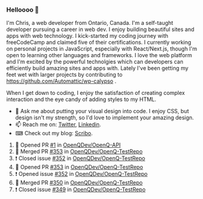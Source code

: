 ### Helloooo 👋

I'm Chris, a web developer from Ontario, Canada. I'm a self-taught developer pursuing a career in web dev. I enjoy building beautiful sites and apps with web technology.
I kick-started my coding journey with freeCodeCamp and claimed five of their certifications.  I currently working on personal projects in JavaScript, especially with React/Next.js, though I'm open to learning other languages and frameworks. I love the web platform and I'm excited by the powerful technolgies which can developers can efficiently build amazing sites and apps with. Lately I've been getting my feet wet with larger projects by contributing to https://github.com/Automattic/wp-calypso .

When I get down to coding, I enjoy the satisfaction of creating complex interaction and the eye candy of adding styles to my HTML. 

- 💬 Ask me about putting your visual design into code. I enjoy CSS, but design isn't my strength, so I'd love to implement your amazing design.
- 📫 Reach me on: [Twitter](https://twitter.com/Christo28120856), [Linkedin](https://www.linkedin.com/in/christopher-stevers-07b9a5204/).
- ⌨ Check out my blog: [Scribo](https://christopherstevers.cf).
<!--
**Christopher-Stevers/Christopher-Stevers** is a ✨ _special_ ✨ repository because its `README.md` (this file) appears on your GitHub profile.

Here are some ideas to get you started:

- 🔭 I’m currently working on ...
- 🌱 I’m currently learning ...
- 👯 I’m looking to collaborate on ...
- 🤔 I’m looking for help with ...
- 😄 Pronouns: ...
- ⚡ Fun fact: ...
-->

<!--START_SECTION:activity-->
1. 💪 Opened PR [#1](https://github.com/OpenQDev/OpenQ-API/pull/1) in [OpenQDev/OpenQ-API](https://github.com/OpenQDev/OpenQ-API)
2. 🎉 Merged PR [#353](https://github.com/OpenQDev/OpenQ-TestRepo/pull/353) in [OpenQDev/OpenQ-TestRepo](https://github.com/OpenQDev/OpenQ-TestRepo)
3. ❗️ Closed issue [#352](https://github.com/OpenQDev/OpenQ-TestRepo/issues/352) in [OpenQDev/OpenQ-TestRepo](https://github.com/OpenQDev/OpenQ-TestRepo)
4. 💪 Opened PR [#353](https://github.com/OpenQDev/OpenQ-TestRepo/pull/353) in [OpenQDev/OpenQ-TestRepo](https://github.com/OpenQDev/OpenQ-TestRepo)
5. ❗️ Opened issue [#352](https://github.com/OpenQDev/OpenQ-TestRepo/issues/352) in [OpenQDev/OpenQ-TestRepo](https://github.com/OpenQDev/OpenQ-TestRepo)
6. 🎉 Merged PR [#350](https://github.com/OpenQDev/OpenQ-TestRepo/pull/350) in [OpenQDev/OpenQ-TestRepo](https://github.com/OpenQDev/OpenQ-TestRepo)
7. ❗️ Closed issue [#349](https://github.com/OpenQDev/OpenQ-TestRepo/issues/349) in [OpenQDev/OpenQ-TestRepo](https://github.com/OpenQDev/OpenQ-TestRepo)
<!--END_SECTION:activity-->

